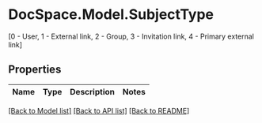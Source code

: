 # DocSpace.Model.SubjectType
[0 - User, 1 - External link, 2 - Group, 3 - Invitation link, 4 - Primary external link]

## Properties

Name | Type | Description | Notes
------------ | ------------- | ------------- | -------------

[[Back to Model list]](../README.md#documentation-for-models) [[Back to API list]](../README.md#documentation-for-api-endpoints) [[Back to README]](../README.md)

